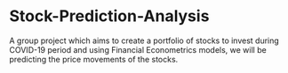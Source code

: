 # Stock-Prediction-Analysis
A group project which aims to create a portfolio of stocks to invest during COVID-19 period and using Financial Econometrics models, we will be predicting the price movements of the stocks.
